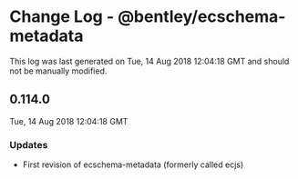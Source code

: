 # Change Log - @bentley/ecschema-metadata

This log was last generated on Tue, 14 Aug 2018 12:04:18 GMT and should not be manually modified.

## 0.114.0
Tue, 14 Aug 2018 12:04:18 GMT

### Updates

- First revision of ecschema-metadata (formerly called ecjs)

